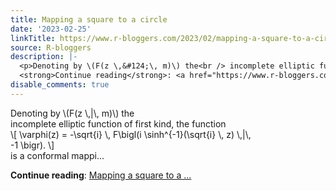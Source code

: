 ```yaml
---
title: Mapping a square to a circle
date: '2023-02-25'
linkTitle: https://www.r-bloggers.com/2023/02/mapping-a-square-to-a-circle/
source: R-bloggers
description: |-
  <p>Denoting by \(F(z \,&#124;\, m)\) the<br /> incomplete elliptic function of first kind, the function<br /> \[ \varphi(z) = -\sqrt{i} \, F\bigl(i \sinh^{-1}(\sqrt{i} \, z) \,&#124;\,<br /> -1 \bigr). \]<br /> is a conformal mappi...</p>
  <strong>Continue reading</strong>: <a href="https://www.r-bloggers.com/2023/02/mapping-a-square-to-a-circle/">Mapping a square to a ...
disable_comments: true
---
```

<p>Denoting by \(F(z \,&#124;\, m)\) the<br /> incomplete elliptic function of first kind, the function<br /> \[ \varphi(z) = -\sqrt{i} \, F\bigl(i \sinh^{-1}(\sqrt{i} \, z) \,&#124;\,<br /> -1 \bigr). \]<br /> is a conformal mappi...</p>
<strong>Continue reading</strong>: <a href="https://www.r-bloggers.com/2023/02/mapping-a-square-to-a-circle/">Mapping a square to a ...